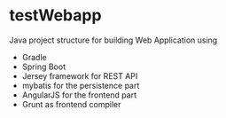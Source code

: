 # testWebapp

Java project structure for building Web Application using
  - Gradle
  - Spring Boot
  - Jersey framework for REST API
  - mybatis for the persistence part
  - AngularJS for the frontend part
  - Grunt as frontend compiler
